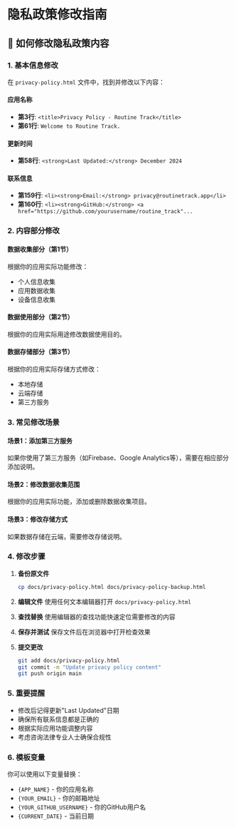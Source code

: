 # 隐私政策修改指南

## 📝 如何修改隐私政策内容

### 1. 基本信息修改

在 `privacy-policy.html` 文件中，找到并修改以下内容：

#### 应用名称
- **第3行**: `<title>Privacy Policy - Routine Track</title>`
- **第61行**: `Welcome to Routine Track.`

#### 更新时间
- **第58行**: `<strong>Last Updated:</strong> December 2024`

#### 联系信息
- **第159行**: `<li><strong>Email:</strong> privacy@routinetrack.app</li>`
- **第160行**: `<li><strong>GitHub:</strong> <a href="https://github.com/yourusername/routine_track"...`

### 2. 内容部分修改

#### 数据收集部分（第1节）
根据你的应用实际功能修改：
- 个人信息收集
- 应用数据收集
- 设备信息收集

#### 数据使用部分（第2节）
根据你的应用实际用途修改数据使用目的。

#### 数据存储部分（第3节）
根据你的应用实际存储方式修改：
- 本地存储
- 云端存储
- 第三方服务

### 3. 常见修改场景

#### 场景1：添加第三方服务
如果你使用了第三方服务（如Firebase、Google Analytics等），需要在相应部分添加说明。

#### 场景2：修改数据收集范围
根据你的应用实际功能，添加或删除数据收集项目。

#### 场景3：修改存储方式
如果数据存储在云端，需要修改存储说明。

### 4. 修改步骤

1. **备份原文件**
   ```bash
   cp docs/privacy-policy.html docs/privacy-policy-backup.html
   ```

2. **编辑文件**
   使用任何文本编辑器打开 `docs/privacy-policy.html`

3. **查找替换**
   使用编辑器的查找功能快速定位需要修改的内容

4. **保存并测试**
   保存文件后在浏览器中打开检查效果

5. **提交更改**
   ```bash
   git add docs/privacy-policy.html
   git commit -m "Update privacy policy content"
   git push origin main
   ```

### 5. 重要提醒

- 修改后记得更新"Last Updated"日期
- 确保所有联系信息都是正确的
- 根据实际应用功能调整内容
- 考虑咨询法律专业人士确保合规性

### 6. 模板变量

你可以使用以下变量替换：
- `{APP_NAME}` - 你的应用名称
- `{YOUR_EMAIL}` - 你的邮箱地址
- `{YOUR_GITHUB_USERNAME}` - 你的GitHub用户名
- `{CURRENT_DATE}` - 当前日期 